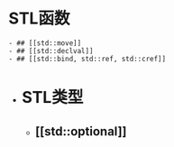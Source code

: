 # STL函数
	- ## [[std::move]]
	- ## [[std::declval]]
	- ## [[std::bind, std::ref, std::cref]]
- # STL类型
	- ## [[std::optional]]